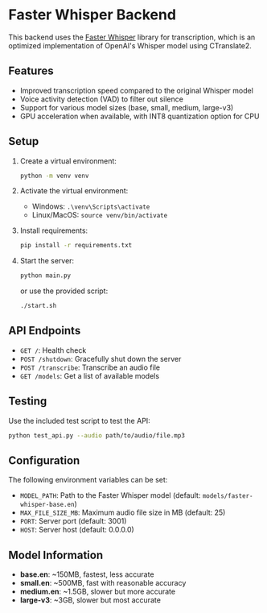 # Faster Whisper Backend

This backend uses the [Faster Whisper](https://github.com/guillaumekln/faster-whisper) library for transcription, which is an optimized implementation of OpenAI's Whisper model using CTranslate2.

## Features

- Improved transcription speed compared to the original Whisper model
- Voice activity detection (VAD) to filter out silence
- Support for various model sizes (base, small, medium, large-v3)
- GPU acceleration when available, with INT8 quantization option for CPU

## Setup

1. Create a virtual environment:
   ```bash
   python -m venv venv
   ```

2. Activate the virtual environment:
   - Windows: `.\venv\Scripts\activate`
   - Linux/MacOS: `source venv/bin/activate`

3. Install requirements:
   ```bash
   pip install -r requirements.txt
   ```

4. Start the server:
   ```bash
   python main.py
   ```
   or use the provided script:
   ```bash
   ./start.sh
   ```

## API Endpoints

- `GET /`: Health check
- `POST /shutdown`: Gracefully shut down the server
- `POST /transcribe`: Transcribe an audio file
- `GET /models`: Get a list of available models

## Testing

Use the included test script to test the API:

```bash
python test_api.py --audio path/to/audio/file.mp3
```

## Configuration

The following environment variables can be set:

- `MODEL_PATH`: Path to the Faster Whisper model (default: `models/faster-whisper-base.en`)
- `MAX_FILE_SIZE_MB`: Maximum audio file size in MB (default: 25)
- `PORT`: Server port (default: 3001)
- `HOST`: Server host (default: 0.0.0.0)

## Model Information

- **base.en**: ~150MB, fastest, less accurate
- **small.en**: ~500MB, fast with reasonable accuracy
- **medium.en**: ~1.5GB, slower but more accurate
- **large-v3**: ~3GB, slower but most accurate 